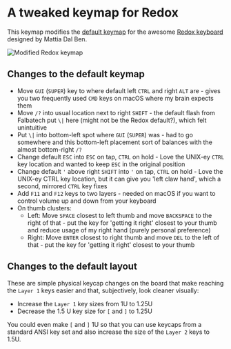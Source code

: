 # A tweaked keymap for Redox

This keymap modifies the [default keymap](https://github.com/qmk/qmk_firmware/tree/master/keyboards/redox) for the awesome [Redox keyboard](https://github.com/mattdibi/redox-keyboard) designed by Mattia Dal Ben.

![Modified Redox keymap](https://github.com/nrichers/qmk_firmware/blob/master/keyboards/redox/keymaps/nrichers/keymap.png)

## Changes to the default keymap

- Move `GUI` (`SUPER`) key to where default left `CTRL` and right `ALT` are - gives you two frequently used `CMD` keys on macOS where my brain expects them
- Move `/?` into usual location next to right `SHIFT` - the default flash from Falbatech put `\|` here (might not be the Redox default?), which felt unintuitive
- Put `\|` into bottom-left spot where `GUI` (`SUPER`) was - had to go somewhere and this bottom-left placement sort of balances with the almost bottom-right `/?`
- Change default `ESC` into `ESC` on tap, `CTRL` on hold - Love the UNIX-ey `CTRL` key location and wanted to keep `ESC` in the original position
- Change default `'` above right `SHIFT` into `'` on tap, `CTRL` on hold - Love the UNIX-ey CTRL key location, but it can give you 'left claw hand', which a second, mirrored `CTRL` key fixes
- Add `F11` and `F12` keys to two layers - needed on macOS if you want to control volume up and down from your keyboard
- On thumb clusters: 
  - Left: Move `SPACE` closest to left thumb and move `BACKSPACE` to the right of that - put the key for 'getting it right' closest to your thumb and reduce usage of my right hand (purely personal preference)
  - Right: Move `ENTER` closest to right thumb and move `DEL` to the left of that - put the key for 'getting it right' closest to your thumb

## Changes to the default layout

These are simple physical keycap changes on the board that make reaching the `Layer 1` keys easier and that, subjectively, look cleaner visually:

- Increase the `Layer 1` key sizes from 1U to 1.25U
- Decrease the 1.5 U key size for `[` and `]` to 1.25U

You could even make `[` and `]` 1U so that you can use keycaps from a standard ANSI key set and also increase the size of the `Layer 2` keys to 1.5U. 
